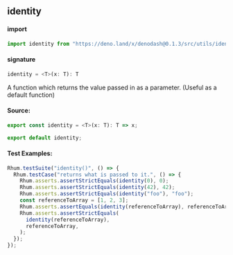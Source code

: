 ## identity

#### import

```typescript
import identity from "https://deno.land/x/denodash@0.1.3/src/utils/identity.ts";
```

#### signature

```typescript
identity = <T>(x: T): T
```

A function which returns the value passed in as a parameter. (Useful as a
default function)

#### Source:

```typescript
export const identity = <T>(x: T): T => x;

export default identity;
```

#### Test Examples:

```typescript
Rhum.testSuite("identity()", () => {
  Rhum.testCase("returns what is passed to it.", () => {
    Rhum.asserts.assertStrictEquals(identity(0), 0);
    Rhum.asserts.assertStrictEquals(identity(42), 42);
    Rhum.asserts.assertStrictEquals(identity("foo"), "foo");
    const referenceToArray = [1, 2, 3];
    Rhum.asserts.assertEquals(identity(referenceToArray), referenceToArray);
    Rhum.asserts.assertStrictEquals(
      identity(referenceToArray),
      referenceToArray,
    );
  });
});
```
